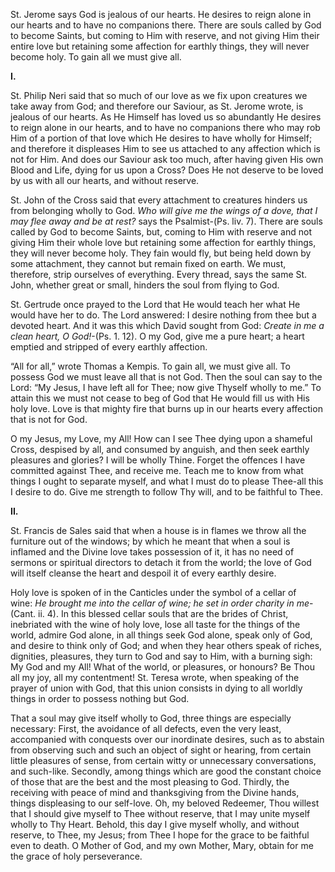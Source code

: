 
St. Jerome says God is jealous of our hearts. He desires to reign alone in our hearts and to have no companions there. There are souls called by God to become Saints, but coming to Him with reserve, and not giving Him their entire love but retaining some affection for earthly things, they will never become holy. To gain all we must give all.

**I.**

St. Philip Neri said that so much of our love as we fix upon creatures we take away from God; and therefore our Saviour, as St. Jerome wrote, is jealous of our hearts. As He Himself has loved us so abundantly He desires to reign alone in our hearts, and to have no companions there who may rob Him of a portion of that love which He desires to have wholly for Himself; and therefore it displeases Him to see us attached to any affection which is not for Him. And does our Saviour ask too much, after having given His own Blood and Life, dying for us upon a Cross? Does He not deserve to be loved by us with all our hearts, and without reserve.

St. John of the Cross said that every attachment to creatures hinders us from belonging wholly to God. _Who will give me the wings of a dove, that I may flee away and be at rest?_ says the Psalmist-(Ps. liv. 7). There are souls called by God to become Saints, but, coming to Him with reserve and not giving Him their whole love but retaining some affection for earthly things, they will never become holy. They fain would fly, but being held down by some attachment, they cannot but remain fixed on earth. We must, therefore, strip ourselves of everything. Every thread, says the same St. John, whether great or small, hinders the soul from flying to God.

St. Gertrude once prayed to the Lord that He would teach her what He would have her to do. The Lord answered: I desire nothing from thee but a devoted heart. And it was this which David sought from God: _Create in me a clean heart, O God!_-(Ps. 1. 12). O my God, give me a pure heart; a heart emptied and stripped of every earthly affection.

“All for all,” wrote Thomas a Kempis. To gain all, we must give all. To possess God we must leave all that is not God. Then the soul can say to the Lord: “My Jesus, I have left all for Thee; now give Thyself wholly to me.” To attain this we must not cease to beg of God that He would fill us with His holy love. Love is that mighty fire that burns up in our hearts every affection that is not for God.

O my Jesus, my Love, my All! How can I see Thee dying upon a shameful Cross, despised by all, and consumed by anguish, and then seek earthly pleasures and glories? I will be wholly Thine. Forget the offences I have committed against Thee, and receive me. Teach me to know from what things I ought to separate myself, and what I must do to please Thee-all this I desire to do. Give me strength to follow Thy will, and to be faithful to Thee.

**II.**

St. Francis de Sales said that when a house is in flames we throw all the furniture out of the windows; by which he meant that when a soul is inflamed and the Divine love takes possession of it, it has no need of sermons or spiritual directors to detach it from the world; the love of God will itself cleanse the heart and despoil it of every earthly desire.

Holy love is spoken of in the Canticles under the symbol of a cellar of wine: _He brought me into the cellar of wine; he set in order charity in me_-(Cant. ii. 4). In this blessed cellar souls that are the brides of Christ, inebriated with the wine of holy love, lose all taste for the things of the world, admire God alone, in all things seek God alone, speak only of God, and desire to think only of God; and when they hear others speak of riches, dignities, pleasures, they turn to God and say to Him, with a burning sigh: My God and my All! What of the world, or pleasures, or honours? Be Thou all my joy, all my contentment! St. Teresa wrote, when speaking of the prayer of union with God, that this union consists in dying to all worldly things in order to possess nothing but God.

That a soul may give itself wholly to God, three things are especially necessary: First, the avoidance of all defects, even the very least, accompanied with conquests over our inordinate desires, such as to abstain from observing such and such an object of sight or hearing, from certain little pleasures of sense, from certain witty or unnecessary conversations, and such-like. Secondly, among things which are good the constant choice of those that are the best and the most pleasing to God. Thirdly, the receiving with peace of mind and thanksgiving from the Divine hands, things displeasing to our self-love. Oh, my beloved Redeemer, Thou willest that I should give myself to Thee without reserve, that I may unite myself wholly to Thy Heart. Behold, this day I give myself wholly, and without reserve, to Thee, my Jesus; from Thee I hope for the grace to be faithful even to death. O Mother of God, and my own Mother, Mary, obtain for me the grace of holy perseverance.

